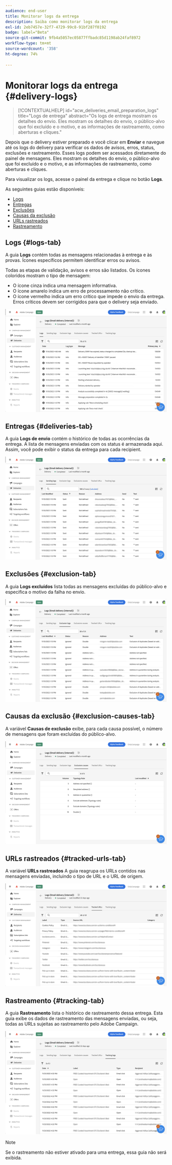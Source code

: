 ```yaml
---
audience: end-user
title: Monitorar logs da entrega
description: Saiba como monitorar logs da entrega
exl-id: 2eb7457e-32f7-4729-99c8-91bf287f0192
badge: label="Beta"
source-git-commit: 9fb4a5057ec05877ffbadc85d1198ab24faf8972
workflow-type: tm+mt
source-wordcount: '358'
ht-degree: 74%

---
```


# Monitorar logs da entrega {#delivery-logs}

>[!CONTEXTUALHELP]
>id="acw_deliveries_email_preparation_logs"
>title="Logs de entrega"
>abstract="Os logs de entrega mostram os detalhes do envio. Eles mostram os detalhes do envio, o público-alvo que foi excluído e o motivo, e as informações de rastreamento, como aberturas e cliques."

Depois que o delivery estiver preparado e você clicar em **Enviar** e navegue até os logs do delivery para verificar os dados de avisos, erros, status, exclusões e rastreamento. Esses logs podem ser acessados diretamente do painel de mensagens. Eles mostram os detalhes do envio, o público-alvo que foi excluído e o motivo, e as informações de rastreamento, como aberturas e cliques.

Para visualizar os logs, acesse o painel da entrega e clique no botão **Logs**.

As seguintes guias estão disponíveis:

* [Logs](#logs-tab)
* [Entregas](#deliveries-tab)
* [Exclusões](#exclusion-tab)
* [Causas da exclusão](#exclusion-causes)
* [URLs rastreados](#tracked-urls)
* [Rastreamento](#tracking)

## Logs {#logs-tab}

A guia **Logs** contém todas as mensagens relacionadas à entrega e às provas. Ícones específicos permitem identificar erros ou avisos.

Todas as etapas de validação, avisos e erros são listados. Os ícones coloridos mostram o tipo de mensagem:

* O ícone cinza indica uma mensagem informativa.
* O ícone amarelo indica um erro de processamento não crítico.
* O ícone vermelho indica um erro crítico que impede o envio da entrega. Erros críticos devem ser corrigidos para que o delivery seja enviado.

![](assets/logs.png)


## Entregas {#deliveries-tab}

A guia **Logs de envio** contém o histórico de todas as ocorrências da entrega. A lista de mensagens enviadas com os status é armazenada aqui. Assim, você pode exibir o status da entrega para cada recipient.

![](assets/logs2.png)

## Exclusões {#exclusion-tab}

A guia **Logs excluídos** lista todas as mensagens excluídas do público-alvo e especifica o motivo da falha no envio.

![](assets/logs3.png)

## Causas da exclusão {#exclusion-causes-tab}

A variável **Causas de exclusão** exibe, para cada causa possível, o número de mensagens que foram excluídas do público-alvo.

![](assets/logs4.png)

## URLs rastreados {#tracked-urls-tab}

A variável **URLs rastreados** A guia reagrupa os URLs contidos nas mensagens enviadas, incluindo o tipo de URL e o URL de origem.

![](assets/logs5.png)

## Rastreamento {#tracking-tab}

A guia **Rastreamento** lista o histórico de rastreamento dessa entrega. Esta guia exibe os dados de rastreamento das mensagens enviadas, ou seja, todas as URLs sujeitas ao rastreamento pelo Adobe Campaign.


![](assets/logs6.png)

>[!NOTE]
>
>Se o rastreamento não estiver ativado para uma entrega, essa guia não será exibida.